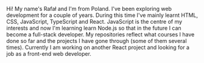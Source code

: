 Hi! My name's Rafał and I'm from Poland.
I've been exploring web development for a couple of years. During this time I've mainly learnt HTML, CSS, JavaScript, TypeScript and React. 
JavaScript is the centre of my interests and now I'm learning learn Node.js so that in the future I can become a full-stack developer.
My repositories reflect what courses I have done so far and the projects I have gone through (some of them several times).
Currently I am working on another React project and looking for a job as a front-end web developer.
